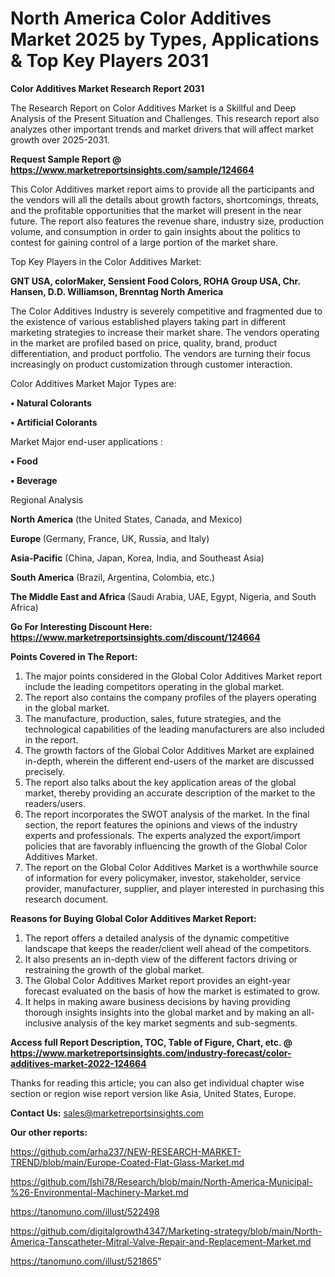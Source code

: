 # North America Color Additives Market 2025 by Types, Applications & Top Key Players 2031

<strong>Color Additives Market Research Report 2031</strong>

The Research Report on Color Additives Market is a Skillful and Deep Analysis of the Present Situation and Challenges. This research report also analyzes other important trends and market drivers that will affect market growth over 2025-2031.

<strong>Request Sample Report @ <a href=https://www.marketreportsinsights.com/sample/124664>https://www.marketreportsinsights.com/sample/124664</a></strong>

This Color Additives market report aims to provide all the participants and the vendors will all the details about growth factors, shortcomings, threats, and the profitable opportunities that the market will present in the near future. The report also features the revenue share, industry size, production volume, and consumption in order to gain insights about the politics to contest for gaining control of a large portion of the market share.

Top Key Players in the Color Additives Market:

<strong>GNT USA, colorMaker, Sensient Food Colors, ROHA Group USA, Chr. Hansen, D.D. Williamson, Brenntag North America</strong>

The Color Additives Industry is severely competitive and fragmented due to the existence of various established players taking part in different marketing strategies to increase their market share. The vendors operating in the market are profiled based on price, quality, brand, product differentiation, and product portfolio. The vendors are turning their focus increasingly on product customization through customer interaction.

Color Additives Market Major Types are:

<strong>• Natural Colorants

• Artificial Colorants</strong>

Market Major end-user applications :

<strong>• Food

• Beverage</strong>

Regional Analysis

</u><strong><b>North America</b></strong> (the United States, Canada, and Mexico)

<strong><b>Europe </b></strong>(Germany, France, UK, Russia, and Italy)

<strong><b>Asia-Pacific</b></strong> (China, Japan, Korea, India, and Southeast Asia)

<strong><b>South America</b></strong> (Brazil, Argentina, Colombia, etc.)

<strong><b>The Middle East and Africa</b></strong> (Saudi Arabia, UAE, Egypt, Nigeria, and South Africa)

<strong>Go For Interesting Discount Here: <a href=https://www.marketreportsinsights.com/discount/124664>https://www.marketreportsinsights.com/discount/124664</a></strong>

<strong>Points Covered in The Report:</strong>
<ol>
  <li>The major points considered in the Global Color Additives Market report include the leading competitors operating in the global market.</li>
  <li>The report also contains the company profiles of the players operating in the global market.</li>
  <li>The manufacture, production, sales, future strategies, and the technological capabilities of the leading manufacturers are also included in the report.</li>
  <li>The growth factors of the Global Color Additives Market are explained in-depth, wherein the different end-users of the market are discussed precisely.</li>
  <li>The report also talks about the key application areas of the global market, thereby providing an accurate description of the market to the readers/users.</li>
  <li>The report incorporates the SWOT analysis of the market. In the final section, the report features the opinions and views of the industry experts and professionals. The experts analyzed the export/import policies that are favorably influencing the growth of the Global Color Additives Market.</li>
  <li>The report on the Global Color Additives Market is a worthwhile source of information for every policymaker, investor, stakeholder, service provider, manufacturer, supplier, and player interested in purchasing this research document.</li>
</ol>
<strong>Reasons for Buying Global Color Additives Market Report:</strong>

<ol>
  <li>The report offers a detailed analysis of the dynamic competitive landscape that keeps the reader/client well ahead of the competitors.</li>
  <li>It also presents an in-depth view of the different factors driving or restraining the growth of the global market.</li>
  <li>The Global Color Additives Market report provides an eight-year forecast evaluated on the basis of how the market is estimated to grow.</li>
  <li>It helps in making aware business decisions by having providing thorough insights insights into the global market and by making an all-inclusive analysis of the key market segments and sub-segments.</li>
</ol>
<strong>Access full Report Description, TOC, Table of Figure, Chart, etc. @ <a href=https://www.marketreportsinsights.com/industry-forecast/color-additives-market-2022-124664>https://www.marketreportsinsights.com/industry-forecast/color-additives-market-2022-124664</a></strong>


Thanks for reading this article; you can also get individual chapter wise section or region wise report version like Asia, United States, Europe.

<strong>Contact Us:</strong>
sales@marketreportsinsights.com

<strong>Our other reports:</strong>

<a href=https://github.com/arha237/NEW-RESEARCH-MARKET-TREND/blob/main/Europe-Coated-Flat-Glass-Market.md>https://github.com/arha237/NEW-RESEARCH-MARKET-TREND/blob/main/Europe-Coated-Flat-Glass-Market.md</a>

<a href=https://github.com/Ishi78/Research/blob/main/North-America-Municipal-%26-Environmental-Machinery-Market.md>https://github.com/Ishi78/Research/blob/main/North-America-Municipal-%26-Environmental-Machinery-Market.md</a>

<a href=https://tanomuno.com/illust/522498>https://tanomuno.com/illust/522498</a>

<a href=https://github.com/digitalgrowth4347/Marketing-strategy/blob/main/North-America-Tanscatheter-Mitral-Valve-Repair-and-Replacement-Market.md>https://github.com/digitalgrowth4347/Marketing-strategy/blob/main/North-America-Tanscatheter-Mitral-Valve-Repair-and-Replacement-Market.md</a>

<a href=https://tanomuno.com/illust/521865>https://tanomuno.com/illust/521865</a>"
